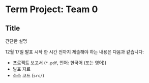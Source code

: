 # Term Project: Team 0

## Title
간단한 설명
 
12월 17일 발표 시작 한 시간 전까지 제출해야 하는 내용은 다음과 같습니다:

* 프로젝트 보고서 (`*.pdf`, 언어: 한국어 (또는 영어))
* 발표 자료 
* 소스 코드 (`src/`)

